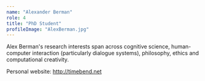 ```yaml
---
name: "Alexander Berman"
role: 4 
title: "PhD Student"
profileImage: "AlexBerman.jpg"
---
```

Alex Berman's research interests span across cognitive science, human-computer interaction (particularly dialogue systems), philosophy, ethics and computational creativity.

Personal website: http://timebend.net